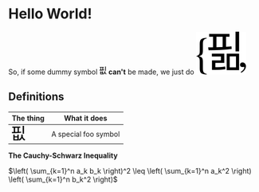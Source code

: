 # Hello World!

So, if some dummy symbol <img src="./symbols/foo.svg" height="16px" /> **can't** be made, we just do ![bar](./symbols/bar.svg)
## Definitions
| The thing | What it does |
|-|-|
| <img src="./symbols/foo.svg" height="30px" /> | A special foo symbol |

**The Cauchy-Schwarz Inequality**

$\left( \sum_{k=1}^n a_k b_k \right)^2 \leq \left( \sum_{k=1}^n a_k^2 \right) \left( \sum_{k=1}^n b_k^2 \right)$

